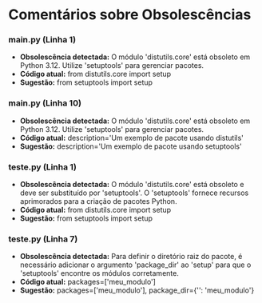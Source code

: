 # Comentários sobre Obsolescências

### main.py (Linha 1)
- **Obsolescência detectada:** O módulo 'distutils.core' está obsoleto em Python 3.12. Utilize 'setuptools' para gerenciar pacotes.
- **Código atual:** from distutils.core import setup
- **Sugestão:** from setuptools import setup


### main.py (Linha 10)
- **Obsolescência detectada:** O módulo 'distutils.core' está obsoleto em Python 3.12. Utilize 'setuptools' para gerenciar pacotes.
- **Código atual:** description='Um exemplo de pacote usando distutils'
- **Sugestão:** description='Um exemplo de pacote usando setuptools'


### teste.py (Linha 1)
- **Obsolescência detectada:** O módulo 'distutils.core' está obsoleto e deve ser substituído por 'setuptools'. O 'setuptools' fornece recursos aprimorados para a criação de pacotes Python.
- **Código atual:** from distutils.core import setup
- **Sugestão:** from setuptools import setup


### teste.py (Linha 7)
- **Obsolescência detectada:** Para definir o diretório raiz do pacote, é necessário adicionar o argumento 'package_dir' ao 'setup' para que o 'setuptools' encontre os módulos corretamente.
- **Código atual:** packages=['meu_modulo']
- **Sugestão:** packages=['meu_modulo'], package_dir={'': 'meu_modulo'}

